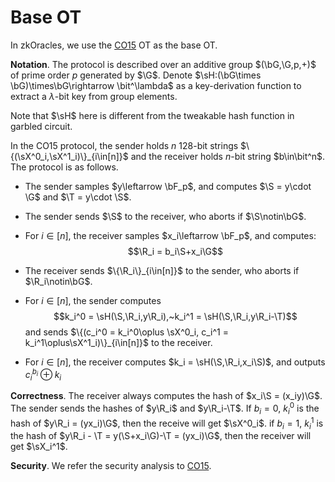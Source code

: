# Base OT
In zkOracles, we use the [CO15](https://eprint.iacr.org/2015/267.pdf) OT as the base OT.

**Notation**. The protocol is described over an additive group $(\bG,\G,p,+)$ of prime order $p$ generated by $\G$. Denote $\sH:(\bG\times \bG)\times\bG\rightarrow \bit^\lambda$ as a key-derivation function to extract a $\lambda$-bit key from group elements. 

Note that $\sH$ here is different from the tweakable hash function in garbled circuit.

In the CO15 protocol, the sender holds $n$ $128$-bit strings $\{(\sX^0_i,\sX^1_i)\}_{i\in[n]}$ and the receiver holds $n$-bit string $b\in\bit^n$. The protocol is as follows.

- The sender samples $y\leftarrow \bF_p$, and computes $\S = y\cdot \G$ and $\T = y\cdot \S$.

- The sender sends $\S$ to the receiver, who aborts if $\S\notin\bG$.

- For $i\in[n]$, the receiver samples $x_i\leftarrow \bF_p$, and computes:
    $$\R_i = b_i\S+x_i\G$$

- The receiver sends $\{\R_i\}_{i\in[n]}$ to the sender, who aborts if $\R_i\notin\bG$.

- For $i\in[n]$, the sender computes
$$k_i^0 = \sH(\S,\R_i,y\R_i),~k_i^1 = \sH(\S,\R_i,y\R_i-\T)$$
and sends $\{(c_i^0 = k_i^0\oplus \sX^0_i, c_i^1 = k_i^1\oplus\sX^1_i)\}_{i\in[n]}$ to the receiver.

- For $i\in[n]$, the receiver computes $k_i = \sH(\S,\R_i,x_i\S)$, and outputs $c_i^{b_i}\oplus k_i$

**Correctness**. The receiver always computes the hash of $x_i\S = (x_iy)\G$. The sender sends the hashes of $y\R_i$ and $y\R_i-\T$. If $b_i = 0$, $k_i^0$ is the hash of $y\R_i = (yx_i)\G$, then the receive will get $\sX^0_i$. if $b_i = 1$, $k_i^1$ is the hash of $y\R_i - \T = y(\S+x_i\G)-\T = (yx_i)\G$, then the receiver will get $\sX_i^1$.

**Security**. We refer the security analysis to [CO15](https://eprint.iacr.org/2015/267.pdf).